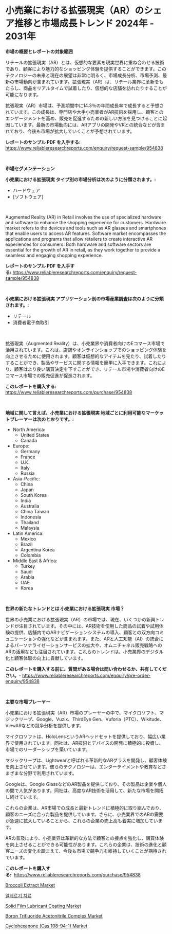 <p><h1>小売業における拡張現実（AR）のシェア推移と市場成長トレンド 2024年 - 2031年</h1></p><p><strong>市場の概要とレポートの対象範囲</strong></p>
<p><p>リテールの拡張現実（AR）とは、仮想的な要素を現実世界に重ね合わせる技術であり、顧客により魅力的なショッピング体験を提供することができます。このテクノロジーの未来と現在の展望は非常に明るく、市場成長分析、市場予測、最新の市場動向が含まれています。拡張現実（AR）は、リテール業界に革新をもたらし、商品をリアルタイムで試着したり、仮想的な店舗を訪れたりすることが可能になります。</p><p>拡張現実（AR）市場は、予測期間中に14.3％の年間成長率で成長すると予想されています。この成長は、専門店や大手小売業者がAR技術を採用し、顧客とのエンゲージメントを高め、販売を促進するための新しい方法を見つけることに起因しています。最新の市場動向には、ARアプリの開発やVRとの統合などが含まれており、今後も市場が拡大していくことが予想されています。</p></p>
<p><strong>レポートのサンプル PDF を入手する:</strong> <a href="https://www.reliableresearchreports.com/enquiry/request-sample/954838">https://www.reliableresearchreports.com/enquiry/request-sample/954838</a></p>
<p>&nbsp;</p>
<p><strong>市場セグメンテーション</strong></p>
<p><strong>小売業における拡張現実 タイプ別の市場分析は次のように分類されます。:</strong></p>
<p><ul><li>ハードウェア</li><li>[ソフトウェア]</li></ul></p>
<p>&nbsp;</p>
<p><p>Augmented Reality (AR) in Retail involves the use of specialized hardware and software to enhance the shopping experience for customers. Hardware market refers to the devices and tools such as AR glasses and smartphones that enable users to access AR features. Software market encompasses the applications and programs that allow retailers to create interactive AR experiences for consumers. Both hardware and software sectors are essential for the growth of AR in retail, as they work together to provide a seamless and engaging shopping experience.</p></p>
<p><strong>レポートのサンプル PDF を入手する:</strong>&nbsp;<a href="https://www.reliableresearchreports.com/enquiry/request-sample/954838">https://www.reliableresearchreports.com/enquiry/request-sample/954838</a></p>
<p>&nbsp;</p>
<p><strong> 小売業における拡張現実 アプリケーション別の市場産業調査は次のように分類されます。:</strong></p>
<p><ul><li>リテール</li><li>消費者電子商取引</li></ul></p>
<p>&nbsp;</p>
<p><p>拡張現実（Augmented Reality）は、小売業界や消費者向けのEコマース市場で活用されています。これは、店舗やオンラインショップでのショッピング体験を向上させるために使用されます。顧客は仮想的なアイテムを見たり、試着したりすることができ、製品やサービスに関する情報を簡単に入手できます。これにより、顧客はより良い購買決定を下すことができ、リテール市場や消費者向けのEコマース市場での販売促進が促進されます。</p></p>
<p><strong>このレポートを購入する:</strong>&nbsp; <a href="https://www.reliableresearchreports.com/purchase/954838">https://www.reliableresearchreports.com/purchase/954838</a></p>
<p>&nbsp;</p>
<p><strong>地域に関して言えば、小売業における拡張現実 地域ごとに利用可能なマーケットプレーヤーは次のとおりです。:</strong></p>
<p><ul>
    <li>
        North America:
        <ul>
            <li>United States</li>
            <li>Canada</li>
        </ul>
    </li>
    <li>
        Europe:
        <ul>
            <li>Germany</li>
            <li>France</li>
            <li>U.K.</li>
            <li>Italy</li>
            <li>Russia</li>
        </ul>
    </li>
    <li>
        Asia-Pacific:
        <ul>
            <li>China</li>
            <li>Japan</li>
            <li>South Korea</li>
            <li>India</li>
            <li>Australia</li>
            <li>China Taiwan</li>
            <li>Indonesia</li>
            <li>Thailand</li>
            <li>Malaysia</li>
        </ul>
    </li>
    <li>
        Latin America:
        <ul>
            <li>Mexico</li>
            <li>Brazil</li>
            <li>Argentina Korea</li>
            <li>Colombia</li>
        </ul>
    </li>
    <li>
        Middle East & Africa:
        <ul>
            <li>Turkey</li>
            <li>Saudi</li>
            <li>Arabia</li>
            <li>UAE</li>
            <li>Korea</li>
        </ul>
    </li>
    </ul></p>
<p>&nbsp;</p>
<p><strong>世界の新たなトレンドとは 小売業における拡張現実 市場？</strong></p>
<p><p>世界の小売業における拡張現実（AR）の市場では、現在、いくつかの新興トレンドが注目されています。その中には、AR技術を使用した商品の試着や試用体験の提供、店舗内でのARナビゲーションシステムの導入、顧客との双方向コミュニケーションの強化などが含まれます。また、ARと人工知能（AI）の統合によるパーソナライゼーションサービスの拡大や、オムニチャネル販売戦略へのARの活用なども注目されています。これらのトレンドは、小売業界のデジタル化と顧客体験の向上に貢献しています。</p></p>
<p><strong>このレポートを購入する前に、質問がある場合は問い合わせるか、共有してください。</strong>- <a href="https://www.reliableresearchreports.com/enquiry/pre-order-enquiry/954838">https://www.reliableresearchreports.com/enquiry/pre-order-enquiry/954838</a></p>
<p>&nbsp;</p>
<p><strong>主要な市場プレーヤー</strong></p>
<p><p>小売業における拡張現実（AR）市場のプレーヤーの中で、マイクロソフト、マジックリープ、Google、Vuzix、ThirdEye Gen、Vuforia（PTC）、Wikitude、ViewARなどの競争分析を提供します。 </p><p>マイクロソフトは、HoloLensというARヘッドセットを提供しており、幅広い業界で使用されています。同社は、AR技術とデバイスの開発に積極的に投資し、市場でのリーダーシップを築いています。 </p><p>マジックリープは、Lightwearと呼ばれる革新的なARグラスを開発し、顧客体験を向上させています。彼らのテクノロジーは、エンターテイメントや教育などさまざまな分野で利用されています。 </p><p>Googleは、Google GlassなどのAR製品を提供しており、その製品は企業や個人の間で人気があります。同社は、高度なAR技術を活用して、新たな市場を開拓し続けています。 </p><p>これらの企業は、AR市場での成長と最新トレンドに積極的に取り組んでおり、顧客のニーズに合った製品を提供しています。さらに、小売業界でのARの需要が急速に拡大していることから、これらの企業の売上高も着実に増加しています。 </p><p>ARの普及により、小売業界は革新的な方法で顧客との接点を強化し、購買体験を向上させることができる可能性があります。これらの企業は、技術の進化と顧客ニーズの変化を踏まえて、今後も市場で競争力を維持していくことが期待されています。</p></p>
<p><strong>このレポートを購入する:</strong>&nbsp;&nbsp;<a href="https://www.reliableresearchreports.com/purchase/954838">https://www.reliableresearchreports.com/purchase/954838</a></p>
<p><p><a href="https://view.publitas.com/reportprime-1/broccoli-extract-market-insights-market-players-and-forecast-till-2031/">Broccoli Extract Market</a></p><p><a href="https://github.com/lzrvbyqzftro57/Market-Research-Report-List-1/blob/main/3940897185322.md">알레르기 치료</a></p><p><a href="https://issuu.com/reportprime-2/docs/solid-film-lubricant-coating-market-size-2030.pptx">Solid Film Lubricant Coating Market</a></p><p><a href="https://view.publitas.com/reportprime-1/boron-trifluoride-acetonitrile-complex-market-challenges-opportunities-and-growth-drivers-and-major-market-players-forecasted-for-period-from-2024-2031/">Boron Trifluoride Acetonitrile Complex Market</a></p><p><a href="https://gentle-editor-9db.notion.site/Cyclohexanone-Cas-108-94-1-Market-Research-Report-The-Key-To-Successful-Business-Strategy-Forecas-28a970e0b55e44c6a05d6f3cb4b829c1">Cyclohexanone (Cas 108-94-1) Market</a></p></p>